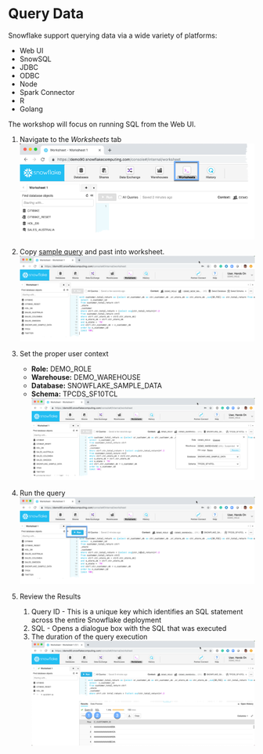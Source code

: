 # Query Data

Snowflake support querying data via a wide variety of platforms:
-  Web UI
-  SnowSQL
-  JDBC
-  ODBC
-  Node
-  Spark Connector
-  R
-  Golang

The workshop will focus on running SQL from the Web UI.

1.  Navigate to the *Worksheets* tab
![alt-text](../../images/query/Query-Worksheets-tab.png)

1.  Copy [sample query](./data-processing/query-data/queries/query00.sql) and past into worksheet. 
![alt-text](../../images/query/Query-CopyQuery.png)

1.  Set the proper user context
    -  **Role:** DEMO_ROLE
    -  **Warehouse:** DEMO_WAREHOUSE
    -  **Database:** SNOWFLAKE_SAMPLE_DATA
    -  **Schema:** TPCDS_SF10TCL
![alt-text](../../images/query/Query-Set-Context.png)

1.  Run the query
![alt-text](../../images/query/Query-Select-Run.png)

1.  Review the Results
    1.  Query ID - This is a unique key which identifies an SQL statement across the entire Snowflake deployment
    1.  SQL - Opens a dialogue box with the SQL that was executed
    1.  The duration of the query execution
![alt-text](../../images/query/Query-Execution.png)
